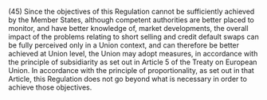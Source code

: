 (45) Since the objectives of this Regulation cannot be sufficiently achieved by the Member States, although competent authorities are better placed to monitor, and have better knowledge of, market developments, the overall impact of the problems relating to short selling and credit default swaps can be fully perceived only in a Union context, and can therefore be better achieved at Union level, the Union may adopt measures, in accordance with the principle of subsidiarity as set out in Article 5 of the Treaty on European Union. In accordance with the principle of proportionality, as set out in that Article, this Regulation does not go beyond what is necessary in order to achieve those objectives.